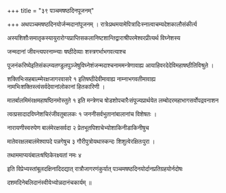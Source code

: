 +++
title = "३९ पञ्चमषष्ठदिनपूजनम्"

+++
अथपञ्चमषष्ठदिनयोर्जन्मदानांपूजनम् । रात्रेःप्रथमयामेपित्रादिःस्नात्वाचम्यदेशकालौसंकीर्त्य

अस्यशिशौःसमातृकस्यायुरारोग्यप्राप्तिसकलानिष्टशान्तिद्वाराश्रीपरमेश्वरप्रीत्यर्थ विघ्नेशस्य

जन्मदानां जीवन्त्यपरनाम्न्याः षष्ठीदेव्याः शस्त्रगर्भाभगवत्याश्च

पूजनंकरिष्येइतिसंकल्प्यतण्डुलपुञ्जेषुविघ्नेशंजन्मदाश्चनाममन्त्रेणावाह्य आयाहिवरदेदेविमहाषष्ठीतिविश्रुते ।

शक्तिभिःसहबाल्म्मेरक्षजागरवासरे १ इतिषष्ठीदेवीमावाह्य नाम्नाभगवतीमावाह्य नामभिःशक्तिस्त्वंसर्वदेवानांलोकानां हितकारिणी ।

मातर्बालमिमंरक्षमहाषष्ठिनमोस्तुते १ इति मन्त्रेणच षोडशोपचारैःसंपूज्यप्रार्थयेत लम्बोदरमहाभागसर्वोपद्रवनाशन

त्वत्प्रसादादविघ्नेशचिरंजीवतुबालकः १ जननीसर्वभुतानांबालानांच विशेषतः ।

नारायणीस्वरुपेण बालंमेरक्षसर्वदा २ प्रेतभूतपिशाचेभ्योशाकिनीडाकिनीषुच

मातेवरक्षलबालंमेश्वापदे पन्नगेषुच ३ गौरीपुत्रोयथास्कन्दः शिशुत्वेरक्षितःपुरा ।

तथाममाप्ययंबालःषष्ठिकेरक्ष्यतां नमः ४

इति विप्रेभ्यस्तांबूलदक्षिनादिदद्यात् रात्रौजागरणंकुर्यात् पञ्चमषष्ठदिनयोर्दानप्रतिग्रहयोर्नदोषः

दशमदिनेबलिदानंस्वीयेभ्योन्नदानंचकार्यम् ॥

